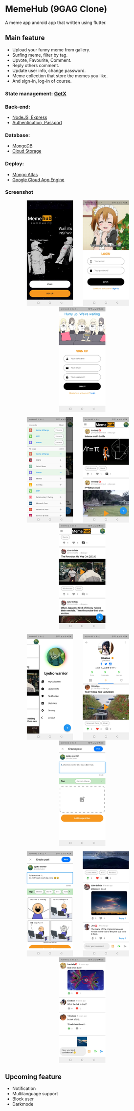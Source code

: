 # MemeHub (9GAG Clone)

A meme app android app that written using flutter.

## Main feature

- Upload your funny meme from gallery.
- Surfing meme, filter by tag.
- Upvote, Favourite, Comment.
- Reply others comment.
- Update user info, change password.
- Meme collection that store the memes you like.
- And sign-in, log-in of course.

### State management: [GetX](https://pub.dev/packages/get)

### Back-end: 
- [NodeJS, Express](https://expressjs.com/)
- [Authentication, Passport](https://www.passportjs.org/)

### Database: 
- [MongoDB](https://www.mongodb.com/)
- [Cloud Storage](https://cloud.google.com/storage)

### Deploy:
- [Mongo Atlas](https://www.mongodb.com/cloud/atlas)
- [Google Cloud App Engine](https://cloud.google.com/appengine)

### Screenshot
<p align="center">
    <img src="https://github.com/TruongAnim/meme_hub/blob/main/Screenshot/10.jpg" alt="drawing"   width="30%"/>
  &nbsp;&nbsp;&nbsp;&nbsp;&nbsp;&nbsp;
    <img src="https://github.com/TruongAnim/meme_hub/blob/main/Screenshot/11.jpg" alt="drawing"   width="30%"/>
  &nbsp;&nbsp;&nbsp;&nbsp;&nbsp;&nbsp;
    <img src="https://github.com/TruongAnim/meme_hub/blob/main/Screenshot/12.jpg" alt="drawing"   width="30%"/>
<p align="center">
    <img src="https://github.com/TruongAnim/meme_hub/blob/main/Screenshot/3.jpg" alt="drawing"   width="30%"/>
  &nbsp;&nbsp;&nbsp;&nbsp;&nbsp;&nbsp;
    <img src="https://github.com/TruongAnim/meme_hub/blob/main/Screenshot/1.jpg" alt="drawing"   width="30%"/>
  &nbsp;&nbsp;&nbsp;&nbsp;&nbsp;&nbsp;
    <img src="https://github.com/TruongAnim/meme_hub/blob/main/Screenshot/2.jpg" alt="drawing"   width="30%"/>
<p align="center">
    <img src="https://github.com/TruongAnim/meme_hub/blob/main/Screenshot/4.jpg" alt="drawing"   width="30%"/>
  &nbsp;&nbsp;&nbsp;&nbsp;&nbsp;&nbsp;
    <img src="https://github.com/TruongAnim/meme_hub/blob/main/Screenshot/5.jpg" alt="drawing"   width="30%"/>
  &nbsp;&nbsp;&nbsp;&nbsp;&nbsp;&nbsp;
    <img src="https://github.com/TruongAnim/meme_hub/blob/main/Screenshot/6.jpg" alt="drawing"   width="30%"/>
<p align="center">
    <img src="https://github.com/TruongAnim/meme_hub/blob/main/Screenshot/7.jpg" alt="drawing"   width="30%"/>
  &nbsp;&nbsp;&nbsp;&nbsp;&nbsp;&nbsp;
    <img src="https://github.com/TruongAnim/meme_hub/blob/main/Screenshot/8.jpg" alt="drawing"   width="30%"/>
  &nbsp;&nbsp;&nbsp;&nbsp;&nbsp;&nbsp;
    <img src="https://github.com/TruongAnim/meme_hub/blob/main/Screenshot/9.jpg" alt="drawing"   width="30%"/>


## Upcoming feature
- Notification
- Multilanguage support
- Block user
- Darkmode
